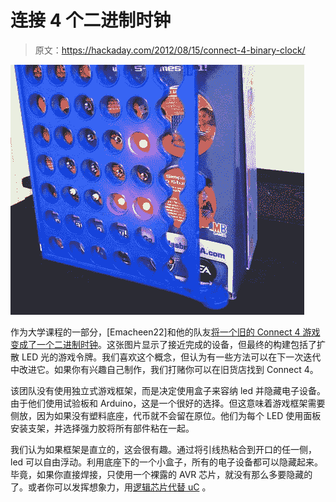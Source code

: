 # 连接 4 个二进制时钟

> 原文：<https://hackaday.com/2012/08/15/connect-4-binary-clock/>

![](img/23de930b67c35ed2a61c434cb7af9d79.png "connect-4-binary-clock")

作为大学课程的一部分，[Emacheen22]和他的队友[将一个旧的 Connect 4 游戏变成了一个二进制时钟](http://www.instructables.com/id/Connect-4-Binary-Clock)。这张图片显示了接近完成的设备，但最终的构建包括了扩散 LED 光的游戏令牌。我们喜欢这个概念，但认为有一些方法可以在下一次迭代中改进它。如果你有兴趣自己制作，我们打赌你可以在旧货店找到 Connect 4。

该团队没有使用独立式游戏框架，而是决定使用盒子来容纳 led 并隐藏电子设备。由于他们使用试验板和 Arduino，这是一个很好的选择。但这意味着游戏框架需要侧放，因为如果没有塑料底座，代币就不会留在原位。他们为每个 LED 使用面板安装支架，并选择强力胶将所有部件粘在一起。

我们认为如果框架是直立的，这会很有趣。通过将引线热粘合到开口的任一侧，led 可以自由浮动。利用底座下的一个小盒子，所有的电子设备都可以隐藏起来。毕竟，如果你直接焊接，只使用一个裸露的 AVR 芯片，就没有那么多要隐藏的了。或者你可以发挥想象力，用[逻辑芯片代替 uC](http://hackaday.com/2011/01/16/binary-clock-using-logic-chips-and-mains-frequency/) 。